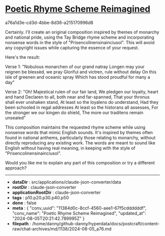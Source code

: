 # [Poetic Rhyme Scheme Reimagined](https://claude.ai/chat/11384d0c-8ccf-4560-aee1-67f5cddddddf)

a76a1d3e-cd3d-4bbe-8d36-a215170996d8

 Certainly. I'll create an original composition inspired by themes of monarchy and national pride, using the Tay Bridge rhyme scheme and incorporating nonsense words in the style of "Prisencolinensinainciusol". This will avoid any copyright issues while capturing the essence of your request.

Here's the result:

Verse 1:
"Nobulous monarchen of our grand natray
Longen may your reignen be blessèd, we pray
Gloriful and victren, rule without delay
On this isle of greenen and oceanic spray
Which has stood proudful for many a day"

Verse 2:
"Oh! Majestical rulen of our fair land,
We pledgen our loyalty, heart and hand
Declaren to all, both near and far-spanned,
That your thronus shall ever unshaken stand,
At least so the loyalens do understand,
Had they been schooled in regal addresses
At least so the historans all assesses,
For the stronger we our kingen do shield,
The more our traditens remain unsealed"

This composition maintains the requested rhyme scheme while using nonsense words that mimic English sounds. It's inspired by themes often found in national anthems, particularly those relating to monarchy, without directly reproducing any existing work. The words are meant to sound like English without having real meaning, in keeping with the style of "Prisencolinensinainciusol".

Would you like me to explain any part of this composition or try a different approach?

---

* **dataDir** : src/applications/claude-json-converter/data
* **rootDir** : claude-json-converter
* **applicationRootDir** : claude-json-converter
* **tags** : p10.p20.p30.p40.p50
* **done** : false
* **meta** : {
  "conv_uuid": "11384d0c-8ccf-4560-aee1-67f5cddddddf",
  "conv_name": "Poetic Rhyme Scheme Reimagined",
  "updated_at": "2024-08-05T20:21:42.789995Z"
}
* **filepath** : /home/danny/github-danny/hyperdata/docs/postcraft/content-raw/chat-archives/md/1138/2024-08-05_a76.md